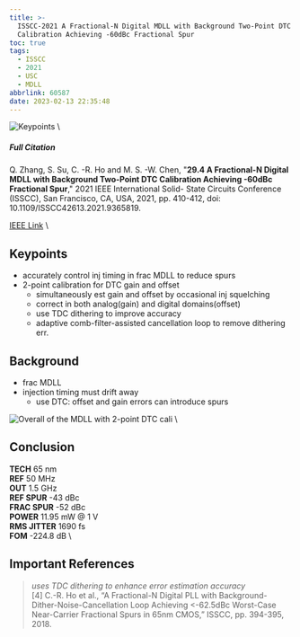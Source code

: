 ```yaml
---
title: >-
  ISSCC-2021 A Fractional-N Digital MDLL with Background Two-Point DTC
  Calibration Achieving -60dBc Fractional Spur
toc: true
tags:
  - ISSCC
  - 2021
  - USC
  - MDLL
abbrlink: 60587
date: 2023-02-13 22:35:48
---
```


![Keypoints](https://api2.mubu.com/v3/document_image/93dbbcb6-05f7-4140-b314-fcabecf85c4a-216525.jpg) \

##### Full Citation

Q. Zhang, S. Su, C. -R. Ho and M. S. -W. Chen, "**29.4 A Fractional-N Digital MDLL with Background Two-Point DTC Calibration Achieving -60dBc Fractional Spur**," 2021 IEEE International Solid- State Circuits Conference (ISSCC), San Francisco, CA, USA, 2021, pp. 410-412, doi: 10.1109/ISSCC42613.2021.9365819.

[IEEE Link](https://ieeexplore.ieee.org/document/9365819) \

## Keypoints

- accurately control inj timing in frac MDLL to reduce spurs
- 2-point calibration for DTC gain and offset
  - simultaneously est gain and offset by occasional inj squelching
  - correct in both analog(gain) and digital domains(offset)
  - use TDC dithering to improve accuracy
  - adaptive comb-filter-assisted cancellation loop to remove dithering err.

## Background

- frac MDLL
- injection timing must drift away
  - use DTC: offset and gain errors can introduce spurs

![Overall of the MDLL with 2-point DTC cali](https://api2.mubu.com/v3/document_image/a5ffcf86-4635-4ba3-b51c-49b1699b70b2-216525.jpg) \

## Conclusion

**TECH**  65 nm \
**REF**  50 MHz \
**OUT**  1.5 GHz \
**REF SPUR**  -43 dBc \
**FRAC SPUR**  -52 dBc \
**POWER**  11.95 mW @ 1 V \
**RMS JITTER**  1690 fs \
**FOM**  -224.8 dB \

## Important References

> *uses TDC dithering to enhance error estimation accuracy* \
> [4] C.-R. Ho et al., “A Fractional-N Digital PLL with Background-Dither-Noise-Cancellation Loop Achieving <-62.5dBc Worst-Case Near-Carrier Fractional Spurs in 65nm CMOS,” ISSCC, pp. 394-395, 2018.
